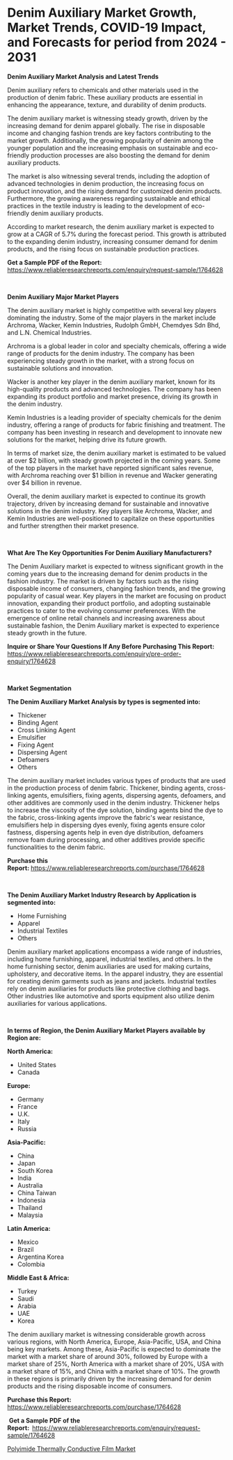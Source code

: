 <p><h1>Denim Auxiliary Market Growth, Market Trends, COVID-19 Impact, and Forecasts for period from 2024 - 2031</h1></p><p><strong>Denim Auxiliary Market Analysis and Latest Trends</strong></p>
<p><p>Denim auxiliary refers to chemicals and other materials used in the production of denim fabric. These auxiliary products are essential in enhancing the appearance, texture, and durability of denim products.</p><p>The denim auxiliary market is witnessing steady growth, driven by the increasing demand for denim apparel globally. The rise in disposable income and changing fashion trends are key factors contributing to the market growth. Additionally, the growing popularity of denim among the younger population and the increasing emphasis on sustainable and eco-friendly production processes are also boosting the demand for denim auxiliary products.</p><p>The market is also witnessing several trends, including the adoption of advanced technologies in denim production, the increasing focus on product innovation, and the rising demand for customized denim products. Furthermore, the growing awareness regarding sustainable and ethical practices in the textile industry is leading to the development of eco-friendly denim auxiliary products.</p><p>According to market research, the denim auxiliary market is expected to grow at a CAGR of 5.7% during the forecast period. This growth is attributed to the expanding denim industry, increasing consumer demand for denim products, and the rising focus on sustainable production practices.</p></p>
<p><strong>Get a Sample PDF of the Report:&nbsp;</strong> <a href="https://www.reliableresearchreports.com/enquiry/request-sample/1764628">https://www.reliableresearchreports.com/enquiry/request-sample/1764628</a></p>
<p>&nbsp;</p>
<p><strong>Denim Auxiliary Major Market Players</strong></p>
<p><p>The denim auxiliary market is highly competitive with several key players dominating the industry. Some of the major players in the market include Archroma, Wacker, Kemin Industries, Rudolph GmbH, Chemdyes Sdn Bhd, and L.N. Chemical Industries.</p><p>Archroma is a global leader in color and specialty chemicals, offering a wide range of products for the denim industry. The company has been experiencing steady growth in the market, with a strong focus on sustainable solutions and innovation.</p><p>Wacker is another key player in the denim auxiliary market, known for its high-quality products and advanced technologies. The company has been expanding its product portfolio and market presence, driving its growth in the denim industry.</p><p>Kemin Industries is a leading provider of specialty chemicals for the denim industry, offering a range of products for fabric finishing and treatment. The company has been investing in research and development to innovate new solutions for the market, helping drive its future growth.</p><p>In terms of market size, the denim auxiliary market is estimated to be valued at over $2 billion, with steady growth projected in the coming years. Some of the top players in the market have reported significant sales revenue, with Archroma reaching over $1 billion in revenue and Wacker generating over $4 billion in revenue.</p><p>Overall, the denim auxiliary market is expected to continue its growth trajectory, driven by increasing demand for sustainable and innovative solutions in the denim industry. Key players like Archroma, Wacker, and Kemin Industries are well-positioned to capitalize on these opportunities and further strengthen their market presence.</p></p>
<p>&nbsp;</p>
<p><strong>What Are The Key Opportunities For Denim Auxiliary Manufacturers?</strong></p>
<p><p>The Denim Auxiliary market is expected to witness significant growth in the coming years due to the increasing demand for denim products in the fashion industry. The market is driven by factors such as the rising disposable income of consumers, changing fashion trends, and the growing popularity of casual wear. Key players in the market are focusing on product innovation, expanding their product portfolio, and adopting sustainable practices to cater to the evolving consumer preferences. With the emergence of online retail channels and increasing awareness about sustainable fashion, the Denim Auxiliary market is expected to experience steady growth in the future.</p></p>
<p><strong>Inquire or Share Your Questions If Any Before Purchasing This Report:</strong> <a href="https://www.reliableresearchreports.com/enquiry/pre-order-enquiry/1764628">https://www.reliableresearchreports.com/enquiry/pre-order-enquiry/1764628</a></p>
<p>&nbsp;</p>
<p><strong>Market Segmentation</strong></p>
<p><strong>The Denim Auxiliary Market Analysis by types is segmented into:</strong></p>
<p><ul><li>Thickener</li><li>Binding Agent</li><li>Cross Linking Agent</li><li>Emulsifier</li><li>Fixing Agent</li><li>Dispersing Agent</li><li>Defoamers</li><li>Others</li></ul></p>
<p><p>The denim auxiliary market includes various types of products that are used in the production process of denim fabric. Thickener, binding agents, cross-linking agents, emulsifiers, fixing agents, dispersing agents, defoamers, and other additives are commonly used in the denim industry. Thickener helps to increase the viscosity of the dye solution, binding agents bind the dye to the fabric, cross-linking agents improve the fabric's wear resistance, emulsifiers help in dispersing dyes evenly, fixing agents ensure color fastness, dispersing agents help in even dye distribution, defoamers remove foam during processing, and other additives provide specific functionalities to the denim fabric.</p></p>
<p><strong>Purchase this Report:&nbsp;</strong><a href="https://www.reliableresearchreports.com/purchase/1764628">https://www.reliableresearchreports.com/purchase/1764628</a></p>
<p>&nbsp;</p>
<p><strong>The Denim Auxiliary Market Industry Research by Application is segmented into:</strong></p>
<p><ul><li>Home Furnishing</li><li>Apparel</li><li>Industrial Textiles</li><li>Others</li></ul></p>
<p><p>Denim auxiliary market applications encompass a wide range of industries, including home furnishing, apparel, industrial textiles, and others. In the home furnishing sector, denim auxiliaries are used for making curtains, upholstery, and decorative items. In the apparel industry, they are essential for creating denim garments such as jeans and jackets. Industrial textiles rely on denim auxiliaries for products like protective clothing and bags. Other industries like automotive and sports equipment also utilize denim auxiliaries for various applications.</p></p>
<p>&nbsp;</p>
<p><strong>In terms of Region, the Denim Auxiliary Market Players available by Region are:</strong></p>
<p>
    <p> <strong> North America: </strong>
        <ul>
            <li>United States</li>
            <li>Canada</li>
        </ul>
        </p> 
    <p> <strong> Europe: </strong>
        <ul>
            <li>Germany</li>
            <li>France</li>
            <li>U.K.</li>
            <li>Italy</li>
            <li>Russia</li>
        </ul>
        </p> 
    <p> <strong> Asia-Pacific: </strong>
        <ul>
            <li>China</li>
            <li>Japan</li>
            <li>South Korea</li>
            <li>India</li>
            <li>Australia</li>
            <li>China Taiwan</li>
            <li>Indonesia</li>
            <li>Thailand</li>
            <li>Malaysia</li>
        </ul>
        </p> 
    <p> <strong> Latin America: </strong>
        <ul>
            <li>Mexico</li>
            <li>Brazil</li>
            <li>Argentina Korea</li>
            <li>Colombia</li>
        </ul>
        </p> 
    <p> <strong> Middle East & Africa: </strong>
        <ul>
            <li>Turkey</li>
            <li>Saudi</li>
            <li>Arabia</li>
            <li>UAE</li>
            <li>Korea</li>
        </ul>
    </p>
    </p>
<p><p>The denim auxiliary market is witnessing considerable growth across various regions, with North America, Europe, Asia-Pacific, USA, and China being key markets. Among these, Asia-Pacific is expected to dominate the market with a market share of around 30%, followed by Europe with a market share of 25%, North America with a market share of 20%, USA with a market share of 15%, and China with a market share of 10%. The growth in these regions is primarily driven by the increasing demand for denim products and the rising disposable income of consumers.</p></p>
<p><strong>Purchase this Report: </strong><a href="https://www.reliableresearchreports.com/purchase/1764628">https://www.reliableresearchreports.com/purchase/1764628</a></p>
<p>&nbsp;<strong>Get a Sample PDF of the Report:&nbsp;&nbsp;</strong><a href="https://www.reliableresearchreports.com/enquiry/request-sample/1764628">https://www.reliableresearchreports.com/enquiry/request-sample/1764628</a></p>
<p><strong></strong></p>
<p><p><a href="https://gamy-alyssum-396.notion.site/Polyimide-Thermally-Conductive-Film-Market-Furnish-Information-about-Market-Size-Market-Share-Mark-4e6e7799ba9f4e18858e7ecfb9cc2bdc">Polyimide Thermally Conductive Film Market</a></p></p>